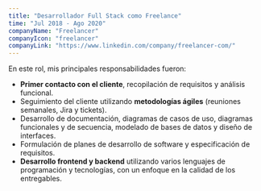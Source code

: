 ```yaml
---
title: "Desarrollador Full Stack como Freelance"
time: "Jul 2018 - Ago 2020"
companyName: "Freelancer"
companyIcon: "freelancer"
companyLink: "https://www.linkedin.com/company/freelancer-com/"
---
```


En este rol, mis principales responsabilidades fueron:

- **Primer contacto con el cliente**, recopilación de requisitos y análisis funcional.
- Seguimiento del cliente utilizando **metodologías ágiles** (reuniones semanales, Jira y tickets).
- Desarrollo de documentación, diagramas de casos de uso, diagramas funcionales y de secuencia, modelado de bases de datos y diseño de interfaces.
- Formulación de planes de desarrollo de software y especificación de requisitos.
- **Desarrollo frontend y backend** utilizando varios lenguajes de programación y tecnologías, con un enfoque en la calidad de los entregables.
